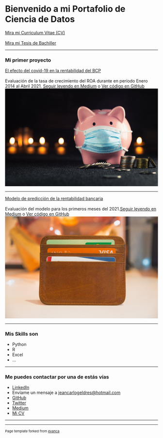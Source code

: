 # Bienvenido a mi Portafolio de Ciencia de Datos
<a href="/pdf/plantilla-curriculum-blanco.pdf">Mira mi Curriculum Vitae (CV) </a> 
<br><br>
<a href="/pdf/Efecto de los factores internos en la rentabilidad bancaria.pdf">Mira mi Tesis de Bachiller </a>

---

### Mi primer proyecto

[El efecto del covid-19 en la rentabilidad del BCP](https://medium.com/@jeancarlogv10/el-efecto-del-covid-19-en-la-rentabilidad-del-bcp-a56fd9392067)
<br><br>
Evaluación de la tasa de crecimiento del ROA durante en período Enero 2014 al Abril 2021. [Seguir leyendo en Medium](https://medium.com/@jeancarlogv10/el-efecto-del-covid-19-en-la-rentabilidad-del-bcp-a56fd9392067) o [Ver código en GitHub](https://github.com/JeancarloGeldres/Analysis-Factors-Interns-)
[<img src="images/cerdo-min (1).jpg?raw=true"/>](https://github.com/JeancarloGeldres/Analysis-Factors-Interns-)

---
[Modelo de predicción de la rentabilidad bancaria](https://medium.com/@jeancarlogv10/modelo-de-predicci%C3%B3n-de-la-rentabilidad-bancaria-4208edee7bb3)
<br><br>
Evaluación del modelo para los primeros meses del 2021.[Seguir leyendo en Medium](https://medium.com/@jeancarlogv10/modelo-de-predicci%C3%B3n-de-la-rentabilidad-bancaria-4208edee7bb3) o [Ver código en GitHub](https://github.com/JeancarloGeldres/Analysis-Factors-Interns-)
[<img src="images/pararara.jpg?raw=true"/>](https://github.com/JeancarloGeldres/Analysis-Factors-Interns-)

---

### Mis Skills son

- Python
- R
- Excel
- ...

---

### Me puedes contactar por una de estás vías

- [LinkedIn](https://www.linkedin.com/in/jeancarlo-geldres-v%C3%A1squez-251a19179/)
- Envíame un mensaje a <jeancarlogeldres@hotmail.com>
- [GitHub](https://github.com/JeancarloGeldres/Analysis-Factors-Interns-)
- [Twitter](https://twitter.com/JeancarloGeldr1)
- [Medium](https://medium.com/@jeancarlogv10)
- [Mi CV](/pdf/plantilla-curriculum-blanco.pdf)


---




---
<p style="font-size:11px">Page template forked from <a href="https://github.com/evanca/quick-portfolio">evanca</a></p>
<!-- Remove above link if you don't want to attibute -->
